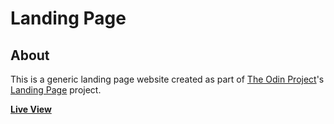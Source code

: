 # Landing Page

## About

This is a generic landing page website created as part of [The Odin Project](https://www.theodinproject.com/)'s [Landing Page](https://www.theodinproject.com/lessons/foundations-landing-page) project.

**[Live View](https://4bdullah7eeshan.github.io/landing-page/)**